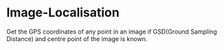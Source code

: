 # Image-Localisation
Get the GPS coordinates of any point in an image if GSD(Ground Sampling Distance) and centre point of the image is known.
